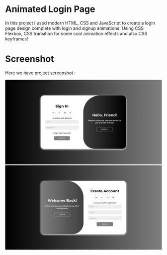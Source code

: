 # Animated Login Page 
In this project I used modern HTML, CSS and JavaScript to create a login page design complete with login and signup animations. Using CSS Flexbox, CSS transition for some cool animation effects and also CSS keyframes!

# Screenshot
Here we have project screenshot :

![screenshot](sing-in.png)
![screenshot](sing-up.png)